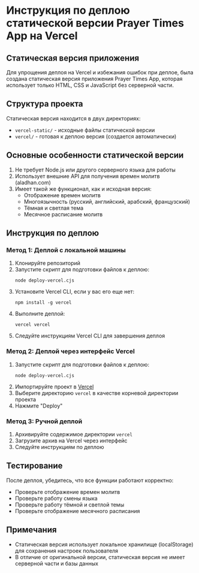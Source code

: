 # Инструкция по деплою статической версии Prayer Times App на Vercel

## Статическая версия приложения

Для упрощения деплоя на Vercel и избежания ошибок при деплое, была создана статическая версия приложения Prayer Times App, которая использует только HTML, CSS и JavaScript без серверной части.

## Структура проекта

Статическая версия находится в двух директориях:
- `vercel-static/` - исходные файлы статической версии
- `vercel/` - готовая к деплою версия (создается автоматически)

## Основные особенности статической версии

1. Не требует Node.js или другого серверного языка для работы
2. Использует внешние API для получения времен молитв (aladhan.com)
3. Имеет такой же функционал, как и исходная версия:
   - Отображение времен молитв
   - Многоязычность (русский, английский, арабский, французский)
   - Тёмная и светлая тема
   - Месячное расписание молитв

## Инструкция по деплою

### Метод 1: Деплой с локальной машины

1. Клонируйте репозиторий
2. Запустите скрипт для подготовки файлов к деплою:
   ```
   node deploy-vercel.cjs
   ```
3. Установите Vercel CLI, если у вас его еще нет:
   ```
   npm install -g vercel
   ```
4. Выполните деплой:
   ```
   vercel vercel
   ```
5. Следуйте инструкциям Vercel CLI для завершения деплоя

### Метод 2: Деплой через интерфейс Vercel

1. Запустите скрипт для подготовки файлов к деплою:
   ```
   node deploy-vercel.cjs
   ```
2. Импортируйте проект в [Vercel](https://vercel.com/import/git)
3. Выберите директорию `vercel` в качестве корневой директории проекта
4. Нажмите "Deploy"

### Метод 3: Ручной деплой

1. Архивируйте содержимое директории `vercel`
2. Загрузите архив на Vercel через интерфейс
3. Следуйте инструкциям по деплою

## Тестирование

После деплоя, убедитесь, что все функции работают корректно:
- Проверьте отображение времен молитв
- Проверьте работу смены языка
- Проверьте работу тёмной и светлой темы
- Проверьте отображение месячного расписания

## Примечания

- Статическая версия использует локальное хранилище (localStorage) для сохранения настроек пользователя
- В отличие от оригинальной версии, статическая версия не имеет серверной части и базы данных